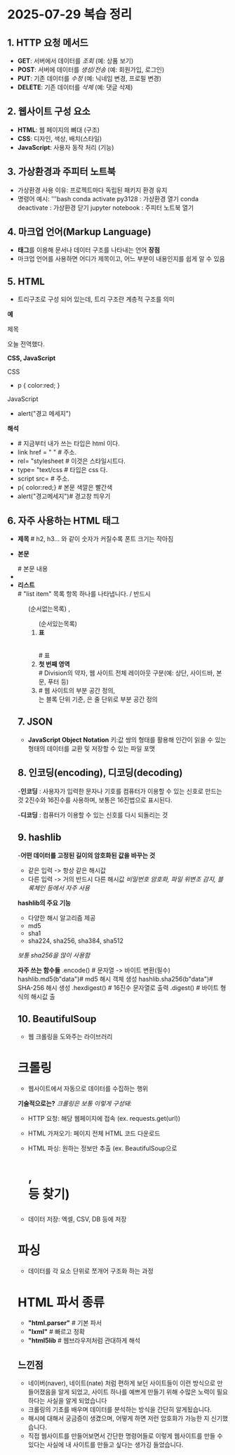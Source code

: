 # 2025-07-29 복습 정리

## 1. HTTP 요청 메서드
- **GET**: 서버에서 데이터를 *조회* (예: 상품 보기)
- **POST**: 서버에 데이터를 *생성/전송* (예: 회원가입, 로그인)
- **PUT**: 기존 데이터를 *수정* (예: 닉네임 변경, 프로필 변경)
- **DELETE**: 기존 데이터를 *삭제* (예: 댓글 삭제)

## 2. 웹사이트 구성 요소
- **HTML**: 웹 페이지의 뼈대 (구조)
- **CSS**: 디자인, 색상, 배치(스타일)
- **JavaScript**: 사용자 동작 처리 (기능)


## 3. 가상환경과 주피터 노트북
- 가상환경 사용 이유: 프로젝트마다 독립된 패키지 환경 유지
- 명령어 예시:
  '''bash
conda activate py3128 : 가상환경 열기
conda deactivate      : 가상환경 닫기
jupyter notebook      : 주피터 노트북 열기

## 4. 마크업 언어(Markup Language)
-  **태그**를 이용해 문서나 데이터 구조를 나타내는 언어
 **장점**
-  마크업 언어를 사용하면 어디가 제목이고, 어느 부분이 내용인지를 쉽게 알 수 있음

## 5. HTML
- 트리구조로 구성 되어 있는데, 트리 구조란 계층적 구조를 의미

**예**
<!doctype html>
<html>
      <head>
            <link href="styles/style.css" rel= "stylesheet" type= "text/css"
            <title> 제목 </title>
      </head>
      <body>
            <p> 오늘 전역했다.</p>
            <script src="scripts/script.js"></script>
      </body>
</html>

**CSS, JavaScript**

CSS
- p {
        color:red;
  }

JavaScript
- alert("경고 메세지")  


**해석**
- <!doctype html>   # 지금부터 내가 쓰는 타입은 html 이다.
- link href = " "   # 주소.
- rel= "stylesheet  # 이것은 스타일시트다.
- type= "text/css   # 타입은 css 다.
- script src=       # 주소.
- p{ color:red;}    # 본문 색깔은 빨간색
- alert("경고메세지")# 경고창 띄우기
  

## 6. 자주 사용하는 HTML 태그
- **<h> 제목 </h>**            # h2, h3... 와 같이 숫자가 커질수록 폰트 크기는 작아짐
- **<p> 본문 </p>**            # 본문 내용
- **<li> 리스트 </li>**        # "list item" 목록 항목 하나를 나타냅니다. / 반드시 <ul>(순서없는목록) , <ol>(순서있는목록)
- **<table> 표 </table>**      # 표
- **<div> 첫 번째 영역</div>** # Division의 약자, 웹 사이트 전체 레이아웃 구분(예: 상단, 사이드바, 본문, 푸터 등)
- **<span> </span>**           # 웹 사이트의 부분 공간 정의, <div>는 블록 단위 기준, <span> 은 줄 단위로 부분 공간 정의


## 7. JSON
- **JavaScript Object Notation**
  키:값 쌍의 형태를 활용해 인간이 읽을 수 있는 형태의 데이터를 교환 및 저장할 수 있는 파일 포맷

## 8. 인코딩(encoding), 디코딩(decoding)
-**인코딩** : 사용자가 입력한 문자나 기호를 컴퓨터가 이용할 수 있는 신호로 만드는 것
2진수와 16진수를 사용하며, 보통은 16진법으로 표시된다.

-**디코딩** : 컴퓨터가 이용할 수 있는 신호를 다시 되돌리는 것


## 9. hashlib
-**어떤 데이터를 고정된 길이의 암호화된 값을 바꾸는 것**
- 같은 입력 -> 항상 같은 해시값
- 다른 입력 -> 거의 반드시 다른 해시값
*비밀번호 암호화, 파일 위변조 감지, 블록체인 등에서 자주 사용*

**hashlib의 주요 기능**
- 다양한 해시 알고리즘 제공
- md5
- sha1
- sha224, sha256, sha384, sha512

*보통 sha256을 많이 사용함*

**자주 쓰는 함수들**
.encode()           # 문자열 -> 바이트 변환(필수)
hashlib.md5(b"data")# md5 해시 객체 생성
hashlib.sha256(b"data")# SHA-256 해시 생성
.hexdigest()        # 16진수 문자열로 출력
.digest()           # 바이트 형식의 해시값 출

## 10. BeautifulSoup
- 웹 크롤링을 도와주는 라이브러리

# 크롤링
- 웹사이트에서 자동으로 데이터를 수집하는 행위

**기술적으로는?**
*크롤링은 보통 이렇게 구성돼:*

- HTTP 요청: 해당 웹페이지에 접속 (ex. requests.get(url))

- HTML 가져오기: 페이지 전체 HTML 코드 다운로드

- HTML 파싱: 원하는 정보만 추출 (ex. BeautifulSoup으로 <h1>, <div> 등 찾기)

- 데이터 저장: 엑셀, CSV, DB 등에 저장

# 파싱
- 데이터를 각 요소 단위로 쪼개어 구조화 하는 과정

# HTML 파서 종류
- **"html.parser"**     # 기본 파서
- **"lxml"**            # 빠르고 정확
- **"html5lib**         # 웹브라우저처럼 관대하게 해석

## 느낀점
- 네이버(naver), 네이트(nate) 처럼 편하게 보던 사이트들이 이런 방식으로 만들어졌음을 알게 되었고, 사이트 하나를 예쁘게 만들기 위해 수많은 노력이 필요하다는 사실을 알게 되었습니다
- 크롤링의 기초를 배우며 데이터를 분석하는 방식을 간단히 알게됬습니다.
- 해시에 대해서 궁금증이 생겼으며, 어떻게 하면 저런 암호화가 가능한 지 신기했습니다.
- 직접 웹사이트를 만들어보면서 간단한 명령어들로 이렇게 웹사이트를 만들 수 있다는 사실에 내 사이트를 만들고 싶다는 생가깅 들었습니다.
  

 
